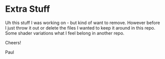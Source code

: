# Extra Stuff

Uh this stuff I was working on - but kind of want to remove. However before I just throw it out or delete the files I wanted to keep it around in this repo. Some shader variations what I feel belong in another repo.

Cheers!

Paul